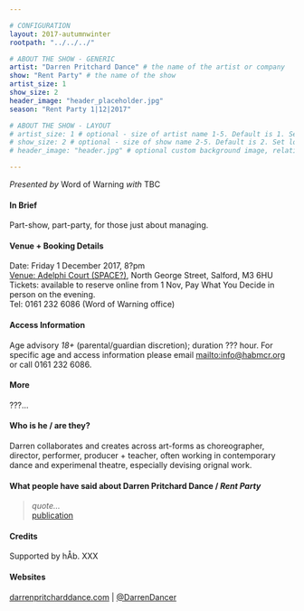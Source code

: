 ```yaml
---

# CONFIGURATION
layout: 2017-autumnwinter
rootpath: "../../../"

# ABOUT THE SHOW - GENERIC
artist: "Darren Pritchard Dance" # the name of the artist or company
show: "Rent Party" # the name of the show
artist_size: 1
show_size: 2
header_image: "header_placeholder.jpg"
season: "Rent Party 1|12|2017"

# ABOUT THE SHOW - LAYOUT
# artist_size: 1 # optional - size of artist name 1-5. Default is 1. Set longer names to lower values
# show_size: 2 # optional - size of show name 2-5. Default is 2. Set longer names to lower values
# header_image: "header.jpg" # optional custom background image, relative to current page

---
```

*Presented by* Word of Warning *with* TBC      
           
#### In Brief     
Part-show, part-party, for those just about managing.       
        
#### Venue + Booking Details       
Date: Friday 1 December 2017, 8?pm              
<a href="http://www.google.co.uk/maps/place/M3+6HU" target="_blank">Venue: Adelphi Court (SPACE?)</a>, North George Street, Salford, M3 6HU          
Tickets: available to reserve online from 1 Nov, Pay What You Decide in person on the evening.         
Tel: 0161 232 6086 (Word of Warning office)             
              
#### Access Information          
Age advisory *18+* (parental/guardian discretion); duration ??? hour. For specific age and access information please email <mailto:info@habmcr.org> or call 0161 232 6086.          
            
#### More            
???…        
        
#### Who is he / are they?        
Darren collaborates and creates across art-forms as choreographer, director, performer, producer + teacher, often working in contemporary dance and experimenal theatre, especially devising orignal work.    
       
#### What people have said about Darren Pritchard Dance / *Rent Party*         
>*quote…*<br><a href="http://www.???" target="_blank">publication</a>         
        
#### Credits         
Supported by hÅb. XXX        
          
#### Websites       
<a href="http://darrenpritcharddance.com" target="_blank">darrenpritcharddance.com</a> | <a href="http://twitter.com/DarrenDancer" target="_blank">@DarrenDancer</a>
